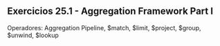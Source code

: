 <h2>Exercicios 25.1 - Aggregation Framework Part I</h2>

<p>
  Operadores: Aggregation Pipeline, $match, $limit, $project, $group, $unwind, $lookup
</p>



